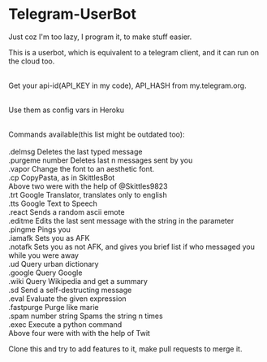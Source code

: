 # Telegram-UserBot


Just coz I'm too lazy, I program it, to make stuff easier.

This is a userbot, which is equivalent to a telegram client, and it can run on the cloud too.<br/><br/>

Get your api-id(API_KEY in my code), API_HASH from my.telegram.org. <br/><br/>

Use them as config vars in Heroku<br/><br/>

Commands available(this list might be outdated too):<br/><br/>
    .delmsg                      Deletes the last typed message<br/>
    .purgeme number              Deletes last n messages sent by you<br/>
    .vapor                       Change the font to an aesthetic font.<br/>
    .cp                          CopyPasta, as in SkittlesBot<br/>
    Above two were with the help of @Skittles9823<br/>
    .trt                         Google Translator, translates only to english<br/>
    .tts                         Google Text to Speech<br/>
    .react                       Sends a random ascii emote<br/>
    .editme                      Edits the last sent message with the string in the parameter<br/>
    .pingme                      Pings you<br/>
    .iamafk                      Sets you as AFK<br/>
    .notafk                      Sets you as not AFK, and gives you brief list if who messaged you while you were away<br/>
    .ud                          Query urban dictionary<br/>
    .google                      Query Google<br/>
    .wiki                        Query Wikipedia and get a summary<br/>
    .sd                          Send a self-destructing message<br/>
    .eval                        Evaluate the given expression<br/>
    .fastpurge                   Purge like marie<br/>
    .spam number string          Spams the string n times<br/>
    .exec                        Execute a python command<br/>
    Above four were with with the help of Twit

Clone this and try to add features to it, make pull requests to merge it. 

